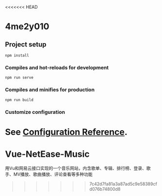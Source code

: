 <<<<<<< HEAD
# 4me2y010

## Project setup
```
npm install
```

### Compiles and hot-reloads for development
```
npm run serve
```

### Compiles and minifies for production
```
npm run build
```

### Customize configuration
See [Configuration Reference](https://cli.vuejs.org/config/).
=======
# Vue-NetEase-Music
用Vu和网易云接口实现的一个音乐网站，内含歌单、专辑、排行榜、登录、歌手、MV播放、歌曲播放、评论查看等多种功能
>>>>>>> 7c42d7fa81a3a87ad5c9e58389cfd076b74800d8
